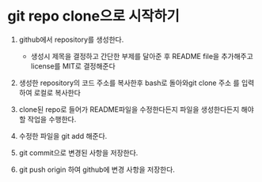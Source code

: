 # git repo clone으로 시작하기

1. github에서 repository를 생성한다.
   - 생성시 제목을 결정하고 간단한 부제를 달아준 후 README file을 추가해주고 license를 MIT로 결정해준다

2. 생성한 repository의 코드 주소를 복사한후 bash로 돌아와git clone 주소  를 입력하여 로컬로 복사한다

3. clone된 repo로 들어가 README파일을 수정한다든지 파일을 생성한다든지 해야 할 작업을 수행한다.

4. 수정한 파일을 git add 해준다.

5. git commit으로 변경된 사항을 저장한다.

6. git push origin 하여 github에 변경 사항을 저장한다.

